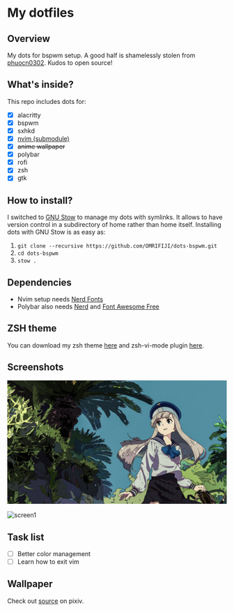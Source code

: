 # My dotfiles

## Overview
My dots for bspwm setup. A good half is shamelessly stolen from [phuocn0302](https://github.com/phuocn0302/dotfiles). Kudos to open source!

## What's inside?
This repo includes dots for:
- [x] alacritty
- [x] bspwm
- [x] sxhkd
- [x] [nvim (submodule)](https://github.com/OMRIFIJI/nvim-cfg)
- [x] ~~anime wallpaper~~
- [x] polybar
- [x] rofi
- [x] zsh
- [x] gtk

## How to install?
I switched to [GNU Stow](https://www.gnu.org/software/stow/stow.html)
to manage my dots with symlinks. It allows to have version control in a subdirectory of home rather than home itself.
Installing dots with GNU Stow is as easy as:
1. `git clone --recursive https://github.com/OMRIFIJI/dots-bspwm.git`
2. `cd dots-bspwm`
3. `stow .`

## Dependencies
- Nvim setup needs [Nerd Fonts](https://www.nerdfonts.com)
- Polybar also needs [Nerd](https://www.nerdfonts.com) and [Font Awesome Free](https://fontawesome.com)

## ZSH theme
You can download my zsh theme [here](https://github.com/jackharrisonsherlock/common) and zsh-vi-mode plugin [here](https://github.com/jeffreytse/zsh-vi-mode).

## Screenshots
![clean screen](.config/bspwm/wallpapers/greenblue.jpg)

![screen1](https://github.com/user-attachments/assets/2c1bcaf2-b0e0-4b54-b4d9-ab4f338a27aa)

## Task list
- [ ] Better color management
- [ ] Learn how to exit vim

## Wallpaper
Check out [source](https://www.pixiv.net/en/artworks/59810770) on pixiv.
